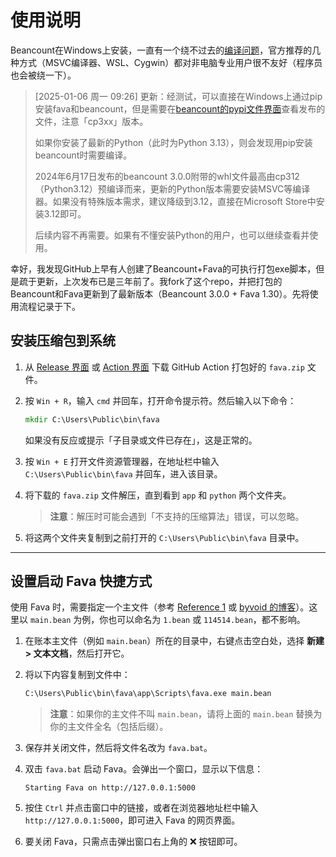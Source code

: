 # 使用说明

Beancount在Windows上安装，一直有一个绕不过去的[编译问题](https://beancount.github.io/docs/installing_beancount.html#install-compiler)，官方推荐的几种方式（MSVC编译器、WSL、Cygwin）都对非电脑专业用户很不友好（程序员也会被绕一下）。  

> [2025-01-06 周一 09:26] 更新：经测试，可以直接在Windows上通过pip安装fava和beancount，但是需要在[beancount的pypi文件界面](https://pypi.org/project/beancount/#files)查看发布的文件，注意「cp3xx」版本。
> 
> 如果你安装了最新的Python（此时为Python 3.13），则会发现用pip安装beancount时需要编译。
> 
> 2024年6月17日发布的beancount 3.0.0附带的whl文件最高由cp312（Python3.12）预编译而来，更新的Python版本需要安装MSVC等编译器。如果没有特殊版本需求，建议降级到3.12，直接在Microsoft Store中安装3.12即可。
> 
> 后续内容不再需要。如果有不懂安装Python的用户，也可以继续查看并使用。

幸好，我发现GitHub上早有人创建了Beancount+Fava的可执行打包exe脚本，但是疏于更新，上次发布已是三年前了。我fork了这个repo，并把打包的Beancount和Fava更新到了最新版本（Beancount 3.0.0 + Fava 1.30）。先将使用流程记录于下。  


## 安装压缩包到系统

1. 从 [Release 界面](https://github.com/TomoeMami/beancountfava-for-windows/releases) 或 [Action 界面](https://github.com/TomoeMami/beancountfava-for-windows/actions) 下载 GitHub Action 打包好的 `fava.zip` 文件。  

2. 按 `Win + R`，输入 `cmd` 并回车，打开命令提示符。然后输入以下命令：  

   ```cmd
   mkdir C:\Users\Public\bin\fava
   ```

   如果没有反应或提示「子目录或文件已存在」，这是正常的。  

3. 按 `Win + E` 打开文件资源管理器，在地址栏中输入 `C:\Users\Public\bin\fava` 并回车，进入该目录。  

4. 将下载的 `fava.zip` 文件解压，直到看到 `app` 和 `python` 两个文件夹。  

   > **注意**：解压时可能会遇到「不支持的压缩算法」错误，可以忽略。  

5. 将这两个文件夹复制到之前打开的 `C:\Users\Public\bin\fava` 目录中。  

---

## 设置启动 Fava 快捷方式

使用 Fava 时，需要指定一个主文件（参考 [Reference 1](https://www.starlg.cn/2019/07/13/Beancount-01/#%E5%A6%82%E4%BD%95%E5%9C%A8%E4%B8%BB%E6%96%87%E4%BB%B6%E4%B8%8B%E5%8C%85%E5%90%AB%E5%85%B6%E4%BB%96-bean-%E6%96%87%E4%BB%B6) 或 [byvoid 的博客](https://byvoid.com/zhs/blog/beancount-bookkeeping-4/#%e5%a4%9a%e6%96%87%e4%bb%b6%e7%bb%84%e7%bb%87)）。这里以 `main.bean` 为例，你也可以命名为 `1.bean` 或 `114514.bean`，都不影响。  

1. 在账本主文件（例如 `main.bean`）所在的目录中，右键点击空白处，选择 **新建 > 文本文档**，然后打开它。  

2. 将以下内容复制到文件中：  

   ```cmd
   C:\Users\Public\bin\fava\app\Scripts\fava.exe main.bean
   ```

   > **注意**：如果你的主文件不叫 `main.bean`，请将上面的 `main.bean` 替换为你的主文件全名（包括后缀）。  

3. 保存并关闭文件，然后将文件名改为 `fava.bat`。  

4. 双击 `fava.bat` 启动 Fava。会弹出一个窗口，显示以下信息：  

   ```
   Starting Fava on http://127.0.0.1:5000
   ```

5. 按住 `Ctrl` 并点击窗口中的链接，或者在浏览器地址栏中输入 `http://127.0.0.1:5000`，即可进入 Fava 的网页界面。  

6. 要关闭 Fava，只需点击弹出窗口右上角的 ❌ 按钮即可。  
